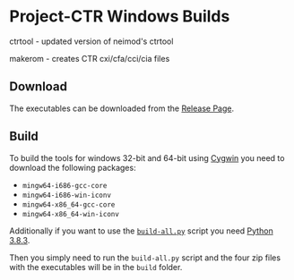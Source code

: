 # Project-CTR Windows Builds

ctrtool - updated version of neimod's ctrtool

makerom - creates CTR cxi/cfa/cci/cia files


## Download

The executables can be downloaded from the [Release Page](https://github.com/Ich73/Project-CTR-WindowsBuilds/releases).

## Build

To build the tools for windows 32-bit and 64-bit using [Cygwin](https://www.cygwin.com/) you need to download the following packages:
  * `mingw64-i686-gcc-core`
  * `mingw64-i686-win-iconv`
  * `mingw64-x86_64-gcc-core`
  * `mingw64-x86_64-win-iconv`

Additionally if you want to use the [`build-all.py`](/build-all.py) script you need [Python 3.8.3](https://www.python.org/downloads/release/python-383/).

Then you simply need to run the `build-all.py` script and the four zip files with the executables will be in the `build` folder.
